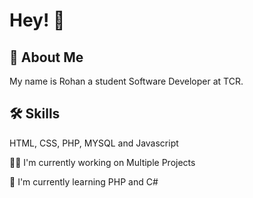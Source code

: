 
# Hey! 👋


## 🚀 About Me
My name is Rohan a student Software Developer at TCR.



## 🛠 Skills
HTML, CSS, PHP, MYSQL and Javascript

👩‍💻 I'm currently working on Multiple Projects

🧠 I'm currently learning PHP and C#
